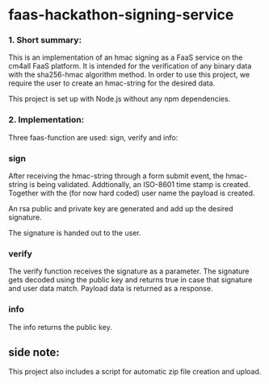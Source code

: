 # faas-hackathon-signing-service

### 1. Short summary:

This is an implementation of an hmac signing as a FaaS service on the cm4all
FaaS platform. It is intended for the verification of any binary data with the sha256-hmac algorithm method. In order to use this project, we require the user to create an hmac-string for the desired data.

This project is set up with Node.js without any npm dependencies.

### 2. Implementation:

Three faas-function are used: sign, verify and info:

### sign

After receiving the hmac-string through a form submit event, the hmac-string is being validated. Addtionally, an ISO-8601 time stamp is created. Together with the (for now hard coded) user name the payload is created.

An rsa public and private key are generated and add up the desired signature.

The signature is handed out to the user.

### verify

The verify function receives the signature as a parameter.
The signature gets decoded using the public key and returns true in case that signature and user data match. Payload data is returned as a response.

### info

The info returns the public key.

## side note:

This project also includes a script for automatic zip file creation and upload.
